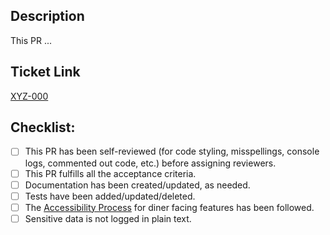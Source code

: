 ## Description

<!--- Describe your changes in detail -->

This PR ...

## Ticket Link

[XYZ-000](https://getbentobox.atlassian.net/browse/XYZ-000)

## Checklist:

<!--- Go over all the following points, and put an `x` in all the boxes that apply. -->
<!--- If you're unsure about any of these, don't hesitate to ask someone. -->

- [ ] This PR has been self-reviewed (for code styling, misspellings, console logs, commented out code, etc.) before assigning reviewers.
- [ ] This PR fulfills all the acceptance criteria.
- [ ] Documentation has been created/updated, as needed.
- [ ] Tests have been added/updated/deleted.
- [ ] The [Accessibility Process](https://getbentobox.atlassian.net/wiki/spaces/E/pages/1563295893/Accessibility+Development+Process) for diner facing features has been followed.
- [ ] Sensitive data is not logged in plain text.
